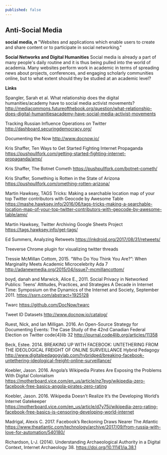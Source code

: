 ```yaml
---
published: false
---
```

## Anti-Social Media

**social media, _n_**
"Websites and applications which enable users to create and share content or to participate in social networking."

**Social Networks and Digital Humanities**
Social media is already a part of many people's daily routine and it is thus being pulled into the world of academia. Many websites perform work in academic in terms of spreading news about projects, conferences, and engaging scholarly communities online, but to what extent should they be studied at an academic level?

**Links**

Spangler, Sarah et al. What relationship does the digital humanities/academy have to social media activist movements? http://mediacommons.futureofthebook.org/question/what-relationship-does-digital-humanitiesacademy-have-social-media-activist-movements

Tracking Russian Influence Operations on Twitter http://dashboard.securingdemocracy.org/

Documenting the Now http://www.docnow.io/

Kris Shaffer, Ten Ways to Get Started Fighting Internet Propaganda https://pushpullfork.com/getting-started-fighting-internet-propaganda/amp/

Kris Shaffer, The Botnet Cometh https://pushpullfork.com/botnet-cometh/

Kris Shaffer, Something is Rotten in the State of Arizona https://pushpullfork.com/omething-rotten-arizona/

Martin Hawksey, TAGS Tricks: Making a searchable location map of your top Twitter contributors with Geocode by Awesome Table https://mashe.hawksey.info/2016/06/tags-tricks-making-a-searchable-location-map-of-your-top-twitter-contributors-with-geocode-by-awesome-table/amp/

Martin Hawksey, Twitter Archiving Google Sheets Project https://tags.hawksey.info/get-tags/

Ed Summers, Analyzing Retweets https://inkdroid.org/2017/08/31/retweets/

Treeverse Chrome plugin for visualizing twitter threads

Tressie McMillan Cottom, 2015. “Who Do You Think You Are?”: When Marginality Meets Academic Microcelebrity Ada 7 http://adanewmedia.org/2015/04/issue7-mcmillancottom/

boyd, danah and Marwick, Alice E., 2011. Social Privacy in Networked Publics: Teens’ Attitudes, Practices, and Strategies A Decade in Internet Time: Symposium on the Dynamics of the Internet and Society, September 2011. https://ssrn.com/abstract=1925128

Twarc https://github.com/DocNow/twarc

Tweet ID Datasets http://www.docnow.io/catalog/

Ruest, Nick, and Ian Milligan. 2016. An Open-Source Strategy for Documenting Events: The Case Study of the 42nd Canadian Federal Election on Twitter code{4}lib 32 http://journal.code4lib.org/articles/11358

Beck, Estee. 2014. BREAKING UP WITH FACEBOOK: UNTETHERING FROM THE IDEOLOGICAL FREIGHT OF ONLINE SURVEILLANCE Hybrid Pedagogy http://www.digitalpedagogylab.com/hybridped/breaking-facebook-untethering-ideological-freight-online-surveillance/

Koebler, Jason. 2016. Angola’s Wikipedia Pirates Are Exposing the Problems With Digital Colonialism https://motherboard.vice.com/en_us/article/nz7eyg/wikipedia-zero-facebook-free-basics-angola-pirates-zero-rating

Koebler, Jason. 2016. Wikipedia Doesn’t Realize It’s the Developing World’s Internet Gatekeeper https://motherboard.vice.com/en_us/article/d7y75j/wikipedia-zero-rating-facebook-free-basics-is-censoring-developing-world-internet

Madrigal, Alexis C. 2017. Facebook’s Reckoning Draws Nearer The Atlantic https://www.theatlantic.com/technology/archive/2017/09/from-russia-with-love-for-automation/540180/

Richardson, L-J. (2014). Understanding Archaeological Authority in a Digital Context, Internet Archaeology 38. https://doi.org/10.11141/ia.38.1